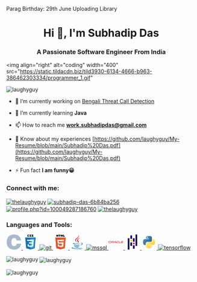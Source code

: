 Parag Birthday: 29th June
Uploading Library

<h1 align="center">Hi 👋, I'm Subhadip Das</h1>
<h3 align="center">A Passionate Software Engineer From India</h3>

<img align="right" alt="coding" width="400" src="https://static.tildacdn.biz/tild3930-6134-4666-b963-386462303334/programmer_1.gif"

<p align="left"> <img src="https://komarev.com/ghpvc/?username=laughyguy&label=Profile%20views&color=0e75b6&style=flat" alt="laughyguy" /> </p>

- 🔭 I’m currently working on [Bengali Threat Call Detection](https://github.com/laughyguy/Bengali-Threat-Detection-System)

- 🌱 I’m currently learning **Java**

- 📫 How to reach me **work.subhadipdas@gmail.com**

- 📄 Know about my experiences [https://github.com/laughyguy/My-Resume/blob/main/Subhadip%20Das.pdf](https://github.com/laughyguy/My-Resume/blob/main/Subhadip%20Das.pdf)

- ⚡ Fun fact **I am funny😀**

<h3 align="left">Connect with me:</h3>
<p align="left">
<a href="https://twitter.com/thelaughyguy" target="blank"><img align="center" src="https://raw.githubusercontent.com/rahuldkjain/github-profile-readme-generator/master/src/images/icons/Social/twitter.svg" alt="thelaughyguy" height="30" width="40" /></a>
<a href="https://linkedin.com/in/subhadip-das-6b84ba256" target="blank"><img align="center" src="https://raw.githubusercontent.com/rahuldkjain/github-profile-readme-generator/master/src/images/icons/Social/linked-in-alt.svg" alt="subhadip-das-6b84ba256" height="30" width="40" /></a>
<a href="https://fb.com/profile.php?id=100049287186760" target="blank"><img align="center" src="https://raw.githubusercontent.com/rahuldkjain/github-profile-readme-generator/master/src/images/icons/Social/facebook.svg" alt="profile.php?id=100049287186760" height="30" width="40" /></a>
<a href="https://instagram.com/thelaughyguy" target="blank"><img align="center" src="https://raw.githubusercontent.com/rahuldkjain/github-profile-readme-generator/master/src/images/icons/Social/instagram.svg" alt="thelaughyguy" height="30" width="40" /></a>
</p>

<h3 align="left">Languages and Tools:</h3>
<p align="left"> <a href="https://www.cprogramming.com/" target="_blank" rel="noreferrer"> <img src="https://raw.githubusercontent.com/devicons/devicon/master/icons/c/c-original.svg" alt="c" width="40" height="40"/> </a> <a href="https://www.w3schools.com/css/" target="_blank" rel="noreferrer"> <img src="https://raw.githubusercontent.com/devicons/devicon/master/icons/css3/css3-original-wordmark.svg" alt="css3" width="40" height="40"/> </a> <a href="https://git-scm.com/" target="_blank" rel="noreferrer"> <img src="https://www.vectorlogo.zone/logos/git-scm/git-scm-icon.svg" alt="git" width="40" height="40"/> </a> <a href="https://www.w3.org/html/" target="_blank" rel="noreferrer"> <img src="https://raw.githubusercontent.com/devicons/devicon/master/icons/html5/html5-original-wordmark.svg" alt="html5" width="40" height="40"/> </a> <a href="https://www.java.com" target="_blank" rel="noreferrer"> <img src="https://raw.githubusercontent.com/devicons/devicon/master/icons/java/java-original.svg" alt="java" width="40" height="40"/> </a> <a href="https://www.microsoft.com/en-us/sql-server" target="_blank" rel="noreferrer"> <img src="https://www.svgrepo.com/show/303229/microsoft-sql-server-logo.svg" alt="mssql" width="40" height="40"/> </a> <a href="https://www.oracle.com/" target="_blank" rel="noreferrer"> <img src="https://raw.githubusercontent.com/devicons/devicon/master/icons/oracle/oracle-original.svg" alt="oracle" width="40" height="40"/> </a> <a href="https://pandas.pydata.org/" target="_blank" rel="noreferrer"> <img src="https://raw.githubusercontent.com/devicons/devicon/2ae2a900d2f041da66e950e4d48052658d850630/icons/pandas/pandas-original.svg" alt="pandas" width="40" height="40"/> </a> <a href="https://www.python.org" target="_blank" rel="noreferrer"> <img src="https://raw.githubusercontent.com/devicons/devicon/master/icons/python/python-original.svg" alt="python" width="40" height="40"/> </a> <a href="https://www.tensorflow.org" target="_blank" rel="noreferrer"> <img src="https://www.vectorlogo.zone/logos/tensorflow/tensorflow-icon.svg" alt="tensorflow" width="40" height="40"/> </a> </p>

<p><img align="left" src="https://github-readme-stats.vercel.app/api/top-langs?username=laughyguy&show_icons=true&locale=en&layout=compact" alt="laughyguy" /></p>

<p>&nbsp;<img align="center" src="https://github-readme-stats.vercel.app/api?username=laughyguy&show_icons=true&locale=en" alt="laughyguy" /></p>

<p><img align="center" src="https://github-readme-streak-stats.herokuapp.com/?user=laughyguy&" alt="laughyguy" /></p>
